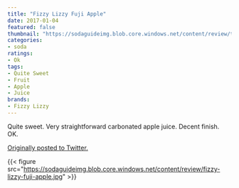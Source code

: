 ```yaml
---
title: "Fizzy Lizzy Fuji Apple"
date: 2017-01-04
featured: false
thumbnail: "https://sodaguideimg.blob.core.windows.net/content/review/thumbs/fizzy-lizzy-fuji-apple.jpg"
categories:
- soda
ratings:
- Ok
tags:
- Quite Sweet
- Fruit
- Apple
- Juice
brands:
- Fizzy Lizzy
---
```


Quite sweet. Very straightforward carbonated apple juice. Decent finish. OK.

[Originally posted to Twitter.](https://twitter.com/Cavorter/status/816720163965956096)

{{< figure src="https://sodaguideimg.blob.core.windows.net/content/review/fizzy-lizzy-fuji-apple.jpg" >}}

